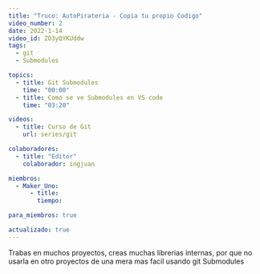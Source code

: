 ```yaml
---
title: "Truco: AutoPirateria - Copia tu propio Codigo"
video_number: 2
date: 2022-1-14
video_id: ZO3yQYKUddw
tags:
  - git
  - Submodules

topics:
  - title: Git Submodules
    time: "00:00"
  - title: Como se ve Submodules en VS code
    time: "03:20"

videos:
  - title: Curso de Git
    url: series/git

colaboradores:
  - title: "Editor"
    colaborador: ingjuan

miembros:
  - Maker_Uno:
      - title:
        tiempo:

para_miembros: true

actualizado: true
---
```


Trabas en muchos proyectos, creas muchas librerias internas, por que no usarla en otro proyectos de una mera mas facil usando git Submodules
